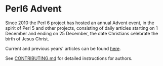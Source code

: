 # Perl6 Advent

Since 2010 the Perl 6 project has hosted an annual Advent event, in the spirit of Perl 5 and other projects, consisting
of daily articles starting on 1 December and ending on 25 December, the date Christians celebrate the birth of Jesus Christ.

Current and previous years' articles can be found [here]().

See [CONTRIBUTING.md](CONTRIBUTING.md) for detailed instructions for authors.
